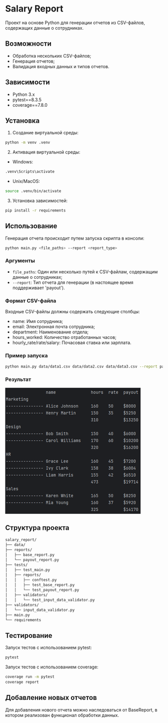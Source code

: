 # Salary Report

Проект на основе Python для генерации отчетов из CSV-файлов, содержащих данные о сотрудниках.

## Возможности

- Обработка нескольких CSV-файлов;
- Генерация отчетов;
- Валидация входных данных и типов отчетов.

## Зависимости

- Python 3.x
- pytest==8.3.5
- coverage==7.8.0

## Установка

1. Создание виртуальной среды:
```bash
python -m venv .venv
```
2. Активация виртуальной среды:
- Windows:
```bash
.venv\Scripts\activate
```
- Unix/MacOS:
```bash
source .venv/bin/activate
```
3. Установка зависимостей:
```bash
pip install -r requirements
```

## Использование

Генерация отчета происходит путем запуска скрипта в консоли:

```bash
python main.py <file_paths> --report <report_type>
```

### Аргументы

- `file_paths`: Один или несколько путей к CSV-файлам, содержащим данные о сотрудниках;
- `--report`: Тип отчета для генерации (в настоящее время поддерживает 'payout').

### Формат CSV-файла

Входные CSV-файлы должны содержать следующие столбцы:
- name: Имя сотрудника;
- email: Электронная почта сотрудника;
- department: Наименование отдела;
- hours_worked: Количество отработанных часов;
- hourly_rate/rate/salary: Почасовая ставка или зарплата.

### Пример запуска

```bash
python main.py data/data1.csv data/data2.csv data/data3.csv --report payout
```

### Результат

![img.png](data/img.png)
## Структура проекта

```
salary_report/
├── data/
├── reports/
│   ├── base_report.py
│   └── payout_report.py
├── tests/
│   ├── test_main.py
│   ├── reports/
│   │   ├── conftest.py
│   │   ├── test_base_report.py
│   │   └── test_payout_report.py
│   ├── validators/
│   │   └── test_input_data_validator.py
├── validators/
│   └── input_data_validator.py
├── main.py
└── requirements
```

## Тестирование

Запуск тестов с использованием pytest:
```bash
pytest
```

Запуск тестов с использованием coverage:
```bash
coverage run -m pytest
coverage report
```

## Добавление новых отчетов

Для добавления нового отчета можно наследоваться от BaseReport, в котором реализован функционал обработки данных.